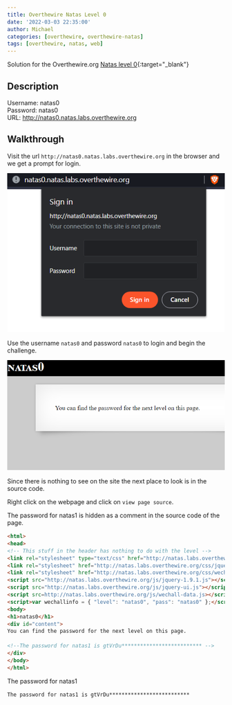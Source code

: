 ```yaml
---
title: Overthewire Natas Level 0
date: '2022-03-03 22:35:00'
author: Michael
categories: [overthewire, overthewire-natas]
tags: [overthewire, natas, web]
---
```


Solution for the Overthewire.org [Natas level 0](https://overthewire.org/wargames/natas/natas0.html){:target="\_blank"}

## Description  

Username: natas0  
Password: natas0  
URL:      http://natas0.natas.labs.overthewire.org

## Walkthrough 

Visit the url `http://natas0.natas.labs.overthewire.org` in the browser and we get a prompt for login.

![](/assets/img/overthewire/natas/natas0_login.png)

Use the username `natas0` and password `natas0` to login and begin the challenge.

![](/assets/img/overthewire/natas/natas0_home_page.png)

Since there is nothing to see on the site the next place to look is in the source code.

Right click on the webpage and click on `view page source`.

The password for natas1 is hidden as a comment in the source code of the page.

```html
<html>
<head>
<!-- This stuff in the header has nothing to do with the level -->
<link rel="stylesheet" type="text/css" href="http://natas.labs.overthewire.org/css/level.css">
<link rel="stylesheet" href="http://natas.labs.overthewire.org/css/jquery-ui.css" />
<link rel="stylesheet" href="http://natas.labs.overthewire.org/css/wechall.css" />
<script src="http://natas.labs.overthewire.org/js/jquery-1.9.1.js"></script>
<script src="http://natas.labs.overthewire.org/js/jquery-ui.js"></script>
<script src=http://natas.labs.overthewire.org/js/wechall-data.js></script><script src="http://natas.labs.overthewire.org/js/wechall.js"></script>
<script>var wechallinfo = { "level": "natas0", "pass": "natas0" };</script></head>
<body>
<h1>natas0</h1>
<div id="content">
You can find the password for the next level on this page.

<!--The password for natas1 is gtVrDu************************** -->
</div>
</body>
</html>
```

The password for natas1

```
The password for natas1 is gtVrDu**************************
```

